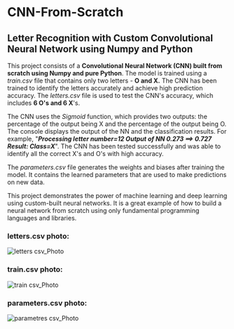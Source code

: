 # CNN-From-Scratch
## Letter Recognition with Custom Convolutional Neural Network using Numpy and Python

This project consists of a **Convolutional Neural Network (CNN) built from scratch using Numpy and pure Python**. The model is trained using a *train.csv* file that contains only two letters - **O and X.** The CNN has been trained to identify the letters accurately and achieve high prediction accuracy. The *letters.csv* file is used to test the CNN's accuracy, which includes **6 O's and 6 X**'s.  

The CNN uses the *Sigmoid* function, which provides two outputs: the percentage of the output being X and the percentage of the output being O. The console displays the output of the NN and the classification results. For example, "***Processing letter number=12 Output of NN 0.273 ==> 0.727 Result: Class=X***". The CNN has been tested successfully and was able to identify all the correct X's and O's with high accuracy. 

The *parameters.csv* file generates the weights and biases after training the model. It contains the learned parameters that are used to make predictions on new data. 

This project demonstrates the power of machine learning and deep learning using custom-built neural networks. It is a great example of how to build a neural network from scratch using only fundamental programming languages and libraries.


### letters.csv photo: 
![letters csv_Photo](https://user-images.githubusercontent.com/92310650/220184740-de1ce4d9-d521-4de4-8f5b-01f7b56566e1.PNG)

### train.csv photo:
![train csv_Photo](https://user-images.githubusercontent.com/92310650/220184819-dbae75c5-45b7-47d2-adce-efa9c75cdaf3.PNG)

### parameters.csv photo:
![parametres csv_Photo](https://user-images.githubusercontent.com/92310650/220184845-1b97f732-43be-4d2a-9fa1-43c1d3a19915.PNG)
